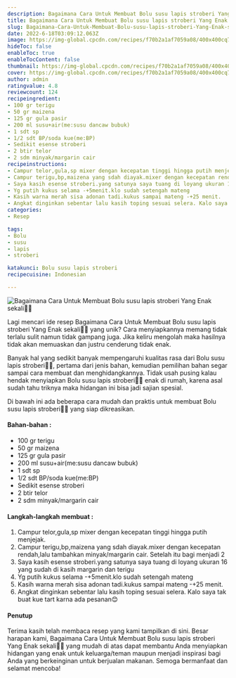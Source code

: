 ```yaml
---
description: Bagaimana Cara Untuk Membuat Bolu susu lapis stroberi Yang Enak sekali"
title: Bagaimana Cara Untuk Membuat Bolu susu lapis stroberi Yang Enak sekali
slug: Bagaimana-Cara-Untuk-Membuat-Bolu-susu-lapis-stroberi-Yang-Enak-sekali
date: 2022-6-18T03:09:12.063Z
image: https://img-global.cpcdn.com/recipes/f70b2a1af7059a08/400x400cq70/photo.jpg
hideToc: false
enableToc: true
enableTocContent: false
thumbnail: https://img-global.cpcdn.com/recipes/f70b2a1af7059a08/400x400cq70/photo.jpg
cover: https://img-global.cpcdn.com/recipes/f70b2a1af7059a08/400x400cq70/photo.jpg
author: admin
ratingvalue: 4.8
reviewcount: 124
recipeingredient:
- 100 gr terigu
- 50 gr maizena
- 125 gr gula pasir
- 200 ml susu+air(me:susu dancaw bubuk)
- 1 sdt sp
- 1/2 sdt BP/soda kue(me:BP)
- Sedikit esense stroberi
- 2 btir telor
- 2 sdm minyak/margarin cair
recipeinstructions:
- Campur telor,gula,sp mixer dengan kecepatan tinggi hingga putih menjejak.
- Campur terigu,bp,maizena yang sdah diayak.mixer dengan kecepatan rendah,lalu tambahkan minyak/margarin cair. Setelah itu bagi menjadi 2
- Saya kasih esense stroberi.yang satunya saya tuang di loyang ukuran 16 yang sudah di kasih margarin dan terigu
- Yg putih kukus selama -+5menit.klo sudah setengah mateng
- Kasih warna merah sisa adonan tadi.kukus sampai mateng -+25 menit.
- Angkat dinginkan sebentar lalu kasih toping sesuai selera. Kalo saya tak buat kue tart karna ada pesanan😊
categories:
- Resep

tags:
- Bolu
- susu
- lapis
- stroberi

katakunci: Bolu susu lapis stroberi
recipecuisine: Indonesian

---
```


![Bagaimana Cara Untuk Membuat Bolu susu lapis stroberi Yang Enak sekali👩‍🍳](https://img-global.cpcdn.com/recipes/f70b2a1af7059a08/400x400cq70/photo.jpg)

Lagi mencari ide resep Bagaimana Cara Untuk Membuat Bolu susu lapis stroberi Yang Enak sekali👩‍🍳 yang unik? Cara menyiapkannya memang tidak terlalu sulit namun tidak gampang juga. Jika keliru mengolah maka hasilnya tidak akan memuaskan dan justru cenderung tidak enak.

Banyak hal yang sedikit banyak mempengaruhi kualitas rasa dari Bolu susu lapis stroberi👩‍🍳, pertama dari jenis bahan, kemudian pemilihan bahan segar sampai cara membuat dan menghidangkannya. Tidak usah pusing kalau hendak menyiapkan Bolu susu lapis stroberi👩‍🍳 enak di rumah, karena asal sudah tahu triknya maka hidangan ini bisa jadi sajian spesial.

Di bawah ini ada beberapa cara mudah dan praktis untuk membuat Bolu susu lapis stroberi👩‍🍳 yang siap dikreasikan.

<!--inarticleads1-->

#### Bahan-bahan :

- 100 gr terigu
- 50 gr maizena
- 125 gr gula pasir
- 200 ml susu+air(me:susu dancaw bubuk)
- 1 sdt sp
- 1/2 sdt BP/soda kue(me:BP)
- Sedikit esense stroberi
- 2 btir telor
- 2 sdm minyak/margarin cair

<!--inarticleads2-->

#### Langkah-langkah membuat :

1. Campur telor,gula,sp mixer dengan kecepatan tinggi hingga putih menjejak.
1. Campur terigu,bp,maizena yang sdah diayak.mixer dengan kecepatan rendah,lalu tambahkan minyak/margarin cair. Setelah itu bagi menjadi 2
1. Saya kasih esense stroberi.yang satunya saya tuang di loyang ukuran 16 yang sudah di kasih margarin dan terigu
1. Yg putih kukus selama -+5menit.klo sudah setengah mateng
1. Kasih warna merah sisa adonan tadi.kukus sampai mateng -+25 menit.
1. Angkat dinginkan sebentar lalu kasih toping sesuai selera. Kalo saya tak buat kue tart karna ada pesanan😊

#### Penutup

Terima kasih telah membaca resep yang kami tampilkan di sini. Besar harapan kami, Bagaimana Cara Untuk Membuat Bolu susu lapis stroberi Yang Enak sekali👩‍🍳 yang mudah di atas dapat membantu Anda menyiapkan hidangan yang enak untuk keluarga/teman maupun menjadi inspirasi bagi Anda yang berkeinginan untuk berjualan makanan. Semoga bermanfaat dan selamat mencoba!
